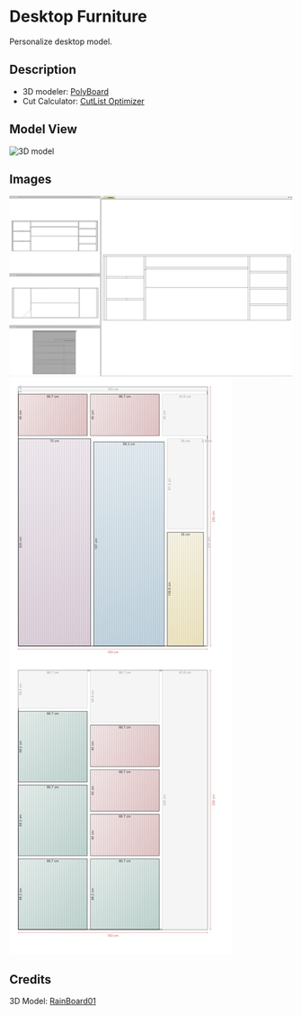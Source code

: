 # Desktop Furniture

Personalize desktop model.

## Description

- 3D modeler: [PolyBoard](https://polyboard.es/)
- Cut Calculator: [CutList Optimizer](https://www.cutlistoptimizer.com/)

## Model View

![3D model](desktop-model-view.gif)

## Images

![blueprints](blueprints.png)
![cutlist](cutlist.jpeg)

## Credits

3D Model: [RainBoard01](https://github.com/RainBoard01)
